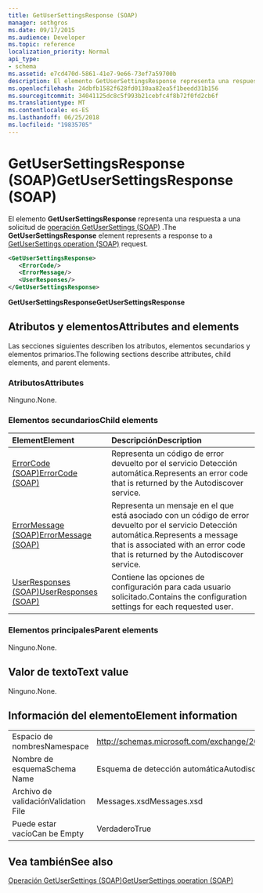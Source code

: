 ```yaml
---
title: GetUserSettingsResponse (SOAP)
manager: sethgros
ms.date: 09/17/2015
ms.audience: Developer
ms.topic: reference
localization_priority: Normal
api_type:
- schema
ms.assetid: e7cd470d-5861-41e7-9e66-73ef7a59700b
description: El elemento GetUserSettingsResponse representa una respuesta a una solicitud de operación (SOAP) GetUserSettings.
ms.openlocfilehash: 24dbfb1582f628fd0130aa82ea5f1beedd31b156
ms.sourcegitcommit: 34041125dc8c5f993b21cebfc4f8b72f0fd2cb6f
ms.translationtype: MT
ms.contentlocale: es-ES
ms.lasthandoff: 06/25/2018
ms.locfileid: "19835705"
---
```

# <a name="getusersettingsresponse-soap"></a><span data-ttu-id="e6c6f-103">GetUserSettingsResponse (SOAP)</span><span class="sxs-lookup"><span data-stu-id="e6c6f-103">GetUserSettingsResponse (SOAP)</span></span>

<span data-ttu-id="e6c6f-104">El elemento **GetUserSettingsResponse** representa una respuesta a una solicitud de [operación GetUserSettings (SOAP)](getusersettings-operation-soap.md) .</span><span class="sxs-lookup"><span data-stu-id="e6c6f-104">The **GetUserSettingsResponse** element represents a response to a [GetUserSettings operation (SOAP)](getusersettings-operation-soap.md) request.</span></span> 
  
```XML
<GetUserSettingsResponse>
   <ErrorCode/>
   <ErrorMessage/>
   <UserResponses/>
</GetUserSettingsResponse>
```

 <span data-ttu-id="e6c6f-105">**GetUserSettingsResponse**</span><span class="sxs-lookup"><span data-stu-id="e6c6f-105">**GetUserSettingsResponse**</span></span>
## <a name="attributes-and-elements"></a><span data-ttu-id="e6c6f-106">Atributos y elementos</span><span class="sxs-lookup"><span data-stu-id="e6c6f-106">Attributes and elements</span></span>

<span data-ttu-id="e6c6f-107">Las secciones siguientes describen los atributos, elementos secundarios y elementos primarios.</span><span class="sxs-lookup"><span data-stu-id="e6c6f-107">The following sections describe attributes, child elements, and parent elements.</span></span>
  
### <a name="attributes"></a><span data-ttu-id="e6c6f-108">Atributos</span><span class="sxs-lookup"><span data-stu-id="e6c6f-108">Attributes</span></span>

<span data-ttu-id="e6c6f-109">Ninguno.</span><span class="sxs-lookup"><span data-stu-id="e6c6f-109">None.</span></span>
  
### <a name="child-elements"></a><span data-ttu-id="e6c6f-110">Elementos secundarios</span><span class="sxs-lookup"><span data-stu-id="e6c6f-110">Child elements</span></span>

|<span data-ttu-id="e6c6f-111">**Element**</span><span class="sxs-lookup"><span data-stu-id="e6c6f-111">**Element**</span></span>|<span data-ttu-id="e6c6f-112">**Descripción**</span><span class="sxs-lookup"><span data-stu-id="e6c6f-112">**Description**</span></span>|
|:-----|:-----|
|[<span data-ttu-id="e6c6f-113">ErrorCode (SOAP)</span><span class="sxs-lookup"><span data-stu-id="e6c6f-113">ErrorCode (SOAP)</span></span>](errorcode-soap.md) <br/> |<span data-ttu-id="e6c6f-114">Representa un código de error devuelto por el servicio Detección automática.</span><span class="sxs-lookup"><span data-stu-id="e6c6f-114">Represents an error code that is returned by the Autodiscover service.</span></span>  <br/> |
|[<span data-ttu-id="e6c6f-115">ErrorMessage (SOAP)</span><span class="sxs-lookup"><span data-stu-id="e6c6f-115">ErrorMessage (SOAP)</span></span>](errormessage-soap.md) <br/> |<span data-ttu-id="e6c6f-116">Representa un mensaje en el que está asociado con un código de error devuelto por el servicio Detección automática.</span><span class="sxs-lookup"><span data-stu-id="e6c6f-116">Represents a message that is associated with an error code that is returned by the Autodiscover service.</span></span>  <br/> |
|[<span data-ttu-id="e6c6f-117">UserResponses (SOAP)</span><span class="sxs-lookup"><span data-stu-id="e6c6f-117">UserResponses (SOAP)</span></span>](userresponses-soap.md) <br/> |<span data-ttu-id="e6c6f-118">Contiene las opciones de configuración para cada usuario solicitado.</span><span class="sxs-lookup"><span data-stu-id="e6c6f-118">Contains the configuration settings for each requested user.</span></span>  <br/> |
   
### <a name="parent-elements"></a><span data-ttu-id="e6c6f-119">Elementos principales</span><span class="sxs-lookup"><span data-stu-id="e6c6f-119">Parent elements</span></span>

<span data-ttu-id="e6c6f-120">Ninguno.</span><span class="sxs-lookup"><span data-stu-id="e6c6f-120">None.</span></span>
  
## <a name="text-value"></a><span data-ttu-id="e6c6f-121">Valor de texto</span><span class="sxs-lookup"><span data-stu-id="e6c6f-121">Text value</span></span>

<span data-ttu-id="e6c6f-122">Ninguno.</span><span class="sxs-lookup"><span data-stu-id="e6c6f-122">None.</span></span>
  
## <a name="element-information"></a><span data-ttu-id="e6c6f-123">Información del elemento</span><span class="sxs-lookup"><span data-stu-id="e6c6f-123">Element information</span></span>

|||
|:-----|:-----|
|<span data-ttu-id="e6c6f-124">Espacio de nombres</span><span class="sxs-lookup"><span data-stu-id="e6c6f-124">Namespace</span></span>  <br/> |http://schemas.microsoft.com/exchange/2010/Autodiscover  <br/> |
|<span data-ttu-id="e6c6f-125">Nombre de esquema</span><span class="sxs-lookup"><span data-stu-id="e6c6f-125">Schema Name</span></span>  <br/> |<span data-ttu-id="e6c6f-126">Esquema de detección automática</span><span class="sxs-lookup"><span data-stu-id="e6c6f-126">Autodiscover schema</span></span>  <br/> |
|<span data-ttu-id="e6c6f-127">Archivo de validación</span><span class="sxs-lookup"><span data-stu-id="e6c6f-127">Validation File</span></span>  <br/> |<span data-ttu-id="e6c6f-128">Messages.xsd</span><span class="sxs-lookup"><span data-stu-id="e6c6f-128">Messages.xsd</span></span>  <br/> |
|<span data-ttu-id="e6c6f-129">Puede estar vacío</span><span class="sxs-lookup"><span data-stu-id="e6c6f-129">Can be Empty</span></span>  <br/> |<span data-ttu-id="e6c6f-130">Verdadero</span><span class="sxs-lookup"><span data-stu-id="e6c6f-130">True</span></span>  <br/> |
   
## <a name="see-also"></a><span data-ttu-id="e6c6f-131">Vea también</span><span class="sxs-lookup"><span data-stu-id="e6c6f-131">See also</span></span>



[<span data-ttu-id="e6c6f-132">Operación GetUserSettings (SOAP)</span><span class="sxs-lookup"><span data-stu-id="e6c6f-132">GetUserSettings operation (SOAP)</span></span>](getusersettings-operation-soap.md)

